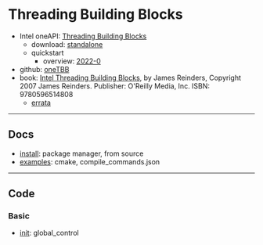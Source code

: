 # Threading Building Blocks

- Intel oneAPI: [Threading Building Blocks](https://www.intel.com/content/www/us/en/developer/tools/oneapi/onetbb.html)
  - download: [standalone](https://www.intel.com/content/www/us/en/developer/tools/oneapi/onetbb-download.html)
  - quickstart
    - overview: [2022-0](https://www.intel.com/content/www/us/en/docs/onetbb/get-started-guide/2022-0/overview.html)
- github: [oneTBB](https://github.com/oneapi-src/oneTBB)
- book: [Intel Threading Building Blocks](https://www.oreilly.com/library/view/intel-threading-building/9780596514808/), by James Reinders, Copyright 2007 James Reinders. Publisher: O'Reilly Media, Inc. ISBN: 9780596514808
  - [errata](https://www.oreilly.com/catalog/errataunconfirmed.csp?isbn=9780596514808)

---

## Docs

- [install](docs/install.md): package manager, from source
- [examples](docs/examples.md): cmake, compile_commands.json

---

## Code

### Basic

- [init](src/basic/init/README.md): global_control

